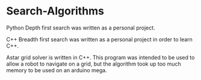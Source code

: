 # Search-Algorithms
Python Depth first search was written as a personal project.

C++ Breadth first search was written as a personal project in order to learn C++.

Astar grid solver is written in C++. This program was intended to be used to allow a robot to navigate on a grid, but the algorithm took up too much memory to be used on an arduino mega. 

